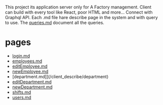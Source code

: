 This project its application server only for A Factory management.
Client can build with every tool like React, poor HTML and more...
Connect with Graphql API.
Each .md file hare describe page in the system and with query to use.
The [queries.md](/client_describe/queries.md) document all the queries.

# pages

 - [login.md](/client_describe/login.md)
 - [employees.md](/client_describe/employees.md)
 - [editEmployee.md](/client_describe/editEmployee.md)
 - [newEmployee.md](/client_describe/newEmployee.md)
 - [department.md]](/client_describe/department)
 - [editDepartment.md](/client_describe/editDepartment.md)
 - [newDepartment.md](/client_describe/newDepartment.md)
 - [shifts.md](/client_describe/shifts.md)
 - [users.md](/client_describe/users.md)